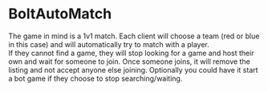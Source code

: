 # BoltAutoMatch

The game in mind is a 1v1 match. 
Each client will choose a team (red or blue in this case) and will automatically try to match with a player.  
If they cannot find a game, they will stop looking for a game and host their own and wait for someone to join.
Once someone joins, it will remove the listing and not accept anyone else joining. 
Optionally you could have it start a bot game if they choose to stop searching/waiting. 

